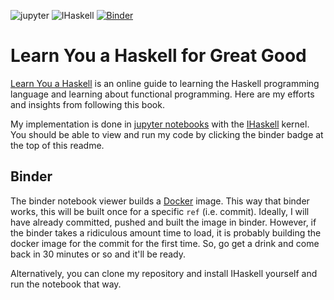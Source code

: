 ![jupyter](https://i.imgur.com/S16l2Hw.png) ![IHaskell](https://i.imgur.com/qhXXFbA.png) [![Binder](https://mybinder.org/badge.svg)](https://mybinder.org/v2/gh/DevonMorris/LearnYouAHaskell/master)

# Learn You a Haskell for Great Good
[Learn You a Haskell](http://learnyouahaskell.com/chapters) is an online guide to learning the Haskell programming language and learning about functional programming. Here are my efforts and insights from following this book.

My implementation is done in [jupyter notebooks](http://jupyter.org/) with the [IHaskell](https://github.com/gibiansky/IHaskell) kernel. You should be able to view and run my code by clicking the binder badge at the top of this readme.

## Binder
The binder notebook viewer builds a [Docker](https://www.docker.com/) image. This way that binder works, this will be built once for a specific `ref` (i.e. commit). Ideally, I will have already committed, pushed and built the image in binder. However, if the binder takes a ridiculous amount time to load, it is probably building the docker image for the commit for the first time. So, go get a drink and come back in 30 minutes or so and it'll be ready.

Alternatively, you can clone my repository and install IHaskell yourself and run the notebook that way.
